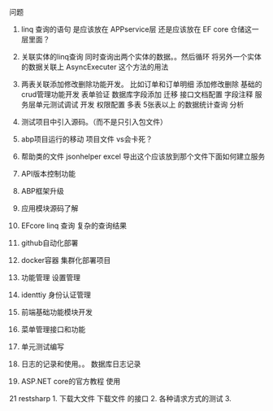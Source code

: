 ﻿问题

1. linq 查询的语句 是应该放在 APPservice层 还是应该放在 EF core 仓储这一层里面？

2. 关联实体的linq查询 同时查询出两个实体的数据。。然后循环 将另外一个实体的数据关联上   AsyncExecuter 这个方法的用法

3. 两表关联添加修改删除功能开发。 比如订单和订单明细 添加修改删除  基础的crud管理功能开发 
	表单验证
	数据库字段添加 迁移
	接口文档配置 字段注释
	服务层单元测试调试 开发
	权限配置
	多表 5张表以上 的数据统计查询 分析

4. 测试项目中引入源码。（而不是只引入包文件）
5. abp项目运行的移动 项目文件 vs会卡死？
6. 帮助类的文件 jsonhelper excel 导出这个应该放到那个文件下面如何建立服务
7. API版本控制功能
8. ABP框架升级
9. 应用模块源码了解 
10. EFcore linq 查询 复杂的查询结果
11. github自动化部署
12. docker容器 集群化部署项目
13. 功能管理 设置管理
14. identtiy 身份认证管理
15. 前端基础功能模块开发
16. 菜单管理接口和功能
17. 单元测试编写
19. 日志的记录和使用。。 数据库日志记录


20. ASP.NET core的官方教程 使用

21 restsharp
	1. 下载大文件 下载文件 的接口
	2. 各种请求方式的测试
	3. 



